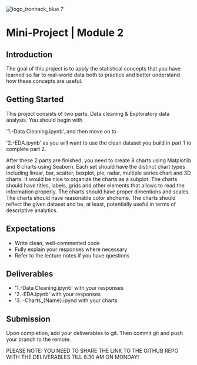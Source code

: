 
![logo_ironhack_blue 7](https://user-images.githubusercontent.com/23629340/40541063-a07a0a8a-601a-11e8-91b5-2f13e4e6b441.png)

# Mini-Project | Module 2


## Introduction

The goal of this project is to apply the statistical concepts that you have learned so far to real-world data both to practice and better understand how these concepts are useful. 


## Getting Started

This project consists of two parts: Data cleaning & Exploratory data analysis. You should begin with 

'1.-Data Cleaning.ipynb', and then move on to 

'2.-EDA.ipynb' as you will want to use the clean dataset you build in part 1 to complete part 2. 


After these 2 parts are finished, you need to create 8 charts using Matplotlib and 8 charts using Seaborn. 
Each set should have the distinct chart types including linear, bar, scatter, boxplot, pie, radar, multiple series chart and 3D charts. 
It would be nice to organize the charts as a subplot.
The charts should have titles, labels, grids and other elements  that allows to read the information properly.
The charts should have proper dimentions and scales.
The charts should have reasonable color shcheme.
The charts should reflect the given dataset and be, at least, potentially useful in terms of descriptive analytics.


## Expectations

- Write clean, well-commented code
- Fully explain your responses where necessary
- Refer to the lecture notes if you have questions


## Deliverables

- '1.-Data Cleaning.ipynb' with your responses
- '2.-EDA.ipynb' with your responses
- '3. -Charts_{Name}.ipynd with your charts


## Submission

Upon completion, add your deliverables to git. Then commit git and push your branch to the remote.


PLEASE NOTE: YOU NEED TO SHARE THE LINK TO THE GITHUB REPO WITH THE DELIVERABLES TILL 8.30 AM ON MONDAY!
